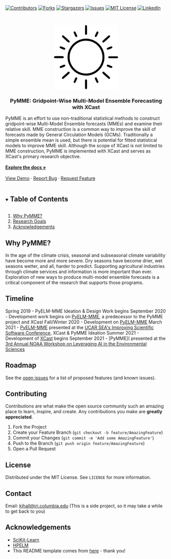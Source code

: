 <!--
*** This README comes from here: https://github.com/othneildrew/Best-README-Template/edit/master/BLANK_README.md - thanks ! 
-->



<!-- PROJECT SHIELDS -->
<!--
*** I'm using markdown "reference style" links for readability.
*** Reference links are enclosed in brackets [ ] instead of parentheses ( ).
*** See the bottom of this document for the declaration of the reference variables
*** for contributors-url, forks-url, etc. This is an optional, concise syntax you may use.
*** https://www.markdownguide.org/basic-syntax/#reference-style-links
-->
[![Contributors][contributors-shield]][contributors-url]
[![Forks][forks-shield]][forks-url]
[![Stargazers][stars-shield]][stars-url]
[![Issues][issues-shield]][issues-url]
[![MIT License][license-shield]][license-url]
[![LinkedIn][linkedin-shield]][linkedin-url]



<!-- PROJECT LOGO -->
<br />
<p align="center">
  <a href="https://github.com/kjhall01/xcast/">
    <img src="images/logo.png" alt="Logo" width="200" height="200">
  </a>

  <h3 align="center">PyMME: Gridpoint-Wise Multi-Model Ensemble Forecasting with XCast </h3>
  
  PyMME is an effort to use non-traditional statistical methods to construct gridpoint-wise Multi-Model Ensemble forecasts (MMEs) and examine their relative skill. MME construction is a common way to improve the skill of forecasts made by General Circulation Models (GCMs). Traditionally a simple ensemble mean is used, but there is potential for fitted statistical models to improve MME skill.  Although the scope of XCast is not limited to MME construction, PyMME is implemented with XCast and serves as XCast's primary research objective.  
    <br />
    <a href="https://github.com/kjhall01/xcast/blob/main/XCAST_DOCS.md"><strong>Explore the docs »</strong></a>
    <br />
    <br />
    <a href="https://github.com/kjhall01/xcast/blob/main/XCastDeterministic.ipynb">View Demo</a>
    ·
    <a href="https://github.com/kjhall01/xcast/issues">Report Bug</a>
    ·
    <a href="https://github.com/kjhall01/xcast/issues">Request Feature</a>
  </p>
</p>



<!-- TABLE OF CONTENTS -->
<details open="open">
  <summary><h2 style="display: inline-block">Table of Contents</h2></summary>
  <ol>
    <li><a href="#why-pymme">Why PyMME?</a></li>
    <li><a href="#contact">Research Goals</a></li>
    <li><a href="#acknowledgements">Acknowledgements</a></li>
  </ol>
</details>


<!-- Why PyMME -->
## Why PyMME?

In the age of the climate crisis, seasonal and subseasonal climate variability have become more and more severe. Dry seasons have become drier, wet seasons wetter, and all, harder to predict. Supporting agricultural industries through climate services and information is more important than ever. Exploration of new ways to produce multi-model ensemble forecasts is a critical component of the research that supports those programs. 

<!-- GETTING STARTED -->
## Timeline
Spring 2019 - PyELM-MME Ideation & Design Work begins
September 2020 - Development work begins on [PyELM-MME](https://github.com/kjhall01/PyELM-MME), a predecessor to the PyMME project and XCast 
Fall/Winter 2020 - Development on [PyELM-MME](https://github.com/kjhall01/PyELM-MME) 
March 2021 - [PyELM-MME](https://github.com/kjhall01/PyELM-MME) presented at the [UCAR SEA's Improving Scientific Software Conference](https://sea.ucar.edu/conference/2021), XCast & PyMME Ideation 
Summer 2021 - Development of [XCast](https://github.com/kjhall01/xcast/) begins
September 2021 - [PyMME]( presented at the [3rd Annual NOAA Workshop on Leveraging AI in the Environmental Sciences](https://2021noaaaiworkshop.sched.com/event/lSAN/virtual-poster-walk-part-vii) 

<!-- ROADMAP -->
## Roadmap

See the [open issues](https://github.com/kjhall01/xcast/issues) for a list of proposed features (and known issues).


<!-- CONTRIBUTING -->
## Contributing

Contributions are what make the open source community such an amazing place to learn, inspire, and create. Any contributions you make are **greatly appreciated**.

1. Fork the Project
2. Create your Feature Branch (`git checkout -b feature/AmazingFeature`)
3. Commit your Changes (`git commit -m 'Add some AmazingFeature'`)
4. Push to the Branch (`git push origin feature/AmazingFeature`)
5. Open a Pull Request



<!-- LICENSE -->
## License

Distributed under the MIT License. See `LICENSE` for more information.

<!-- CONTACT -->
## Contact
Email: kjhall@iri.columbia.edu (This is a side project, so it may take a while to get back to you)

<!-- ACKNOWLEDGEMENTS -->
## Acknowledgements

* [SciKit-Learn](https://scikit-learn.org/stable/)
* [HPELM](https://hpelm.readthedocs.io/en/latest/)
* This README template comes from [here](https://github.com/othneildrew/Best-README-Template/edit/master/BLANK_README.md) - thank you!

<!-- MARKDOWN LINKS & IMAGES -->
<!-- https://www.markdownguide.org/basic-syntax/#reference-style-links -->
[contributors-shield]: https://img.shields.io/github/contributors/kjhall01/xcast.svg?style=for-the-badge
[contributors-url]: https://github.com/kjhall01/xcast/graphs/contributors
[forks-shield]: https://img.shields.io/github/forks/kjhall01/xcast.svg?style=for-the-badge
[forks-url]: https://github.com/kjhall01/xcast/network/members
[stars-shield]: https://img.shields.io/github/stars/kjhall01/xcast.svg?style=for-the-badge
[stars-url]: https://github.com/kjhall01/xcast/stargazers
[issues-shield]: https://img.shields.io/github/issues/kjhall01/xcast.svg?style=for-the-badge
[issues-url]: https://github.com/kjhall01/xcast/issues
[license-shield]: https://img.shields.io/github/license/kjhall01/xcast.svg?style=for-the-badge
[license-url]: https://github.com/kjhall01/xcast/blob/master/LICENSE
[linkedin-shield]: https://img.shields.io/badge/-LinkedIn-black.svg?style=for-the-badge&logo=linkedin&colorB=555
[linkedin-url]: https://linkedin.com/in/kjhall01
